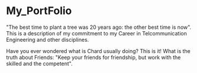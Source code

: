 # My_PortFolio
"The best time to plant a tree was 20 years ago: the other best time is now". This is a description of my commitment to my Career in Telcommunication Engineering and other disciplines.

Have you ever wondered what is Chard usually doing? This is it!
What is the truth about Friends:
    "Keep your friends for friendship, but work with the skilled and the competent".
